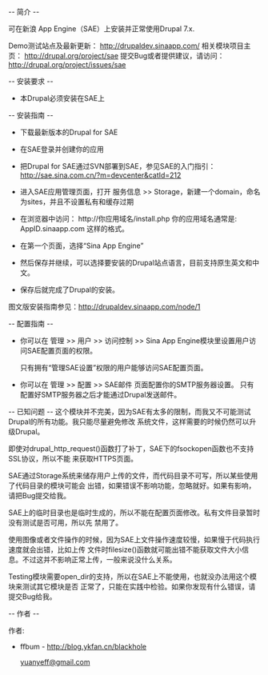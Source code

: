 -- 简介 --

可在新浪 App Engine（SAE）上安装并正常使用Drupal 7.x.

Demo测试站点及最新更新：
  http://drupaldev.sinaapp.com/
相关模块项目主页：
  http://drupal.org/project/sae
提交Bug或者提供建议，请访问：
  http://drupal.org/project/issues/sae


-- 安装要求 --

* 本Drupal必须安装在SAE上


-- 安装指南 --

* 下载最新版本的Drupal for SAE

* 在SAE登录并创建你的应用

*  把Drupal for SAE通过SVN部署到SAE，参见SAE的入门指引： http://sae.sina.com.cn/?m=devcenter&catId=212

* 进入SAE应用管理页面，打开 服务信息 >> Storage，新建一个domain，命名为sites，并且不设置私有和缓存过期

* 在浏览器中访问： http://你应用域名/install.php 你的应用域名通常是: AppID.sinaapp.com 这样的格式。

* 在第一个页面，选择“Sina App Engine”

* 然后保存并继续，可以选择要安装的Drupal站点语言，目前支持原生英文和中文。 

* 保存后就完成了Drupal的安装。

图文版安装指南参见：http://drupaldev.sinaapp.com/node/1

-- 配置指南 --

* 你可以在 管理 >> 用户 >> 访问控制 >> Sina App Engine模块里设置用户访问SAE配置页面的权限。

  只有拥有“管理SAE设置”权限的用户能够访问SAE配置页面。

* 你可以在 管理 >> 配置 >> SAE邮件 页面配置你的SMTP服务器设置。
  只有配置好SMTP服务器之后才能通过Drupal发送邮件。
    
  
-- 已知问题 --
  这个模块并不完美，因为SAE有太多的限制，而我又不可能测试Drupal的所有功能。我只能尽量避免修改
  系统文件，这样需要的时候仍然可以升级Drupal。
  
  即使对drupal_http_request()函数打了补丁，SAE下的fsockopen函数也不支持SSL协议，所以不能
  来获取HTTPS页面。
  
  SAE通过Storage系统来储存用户上传的文件，而代码目录不可写，所以某些使用了代码目录的模块可能会
  出错，如果错误不影响功能，忽略就好。如果有影响，请把Bug提交给我。
  
  SAE上的临时目录也是临时生成的，所以不能在配置页面修改。私有文件目录暂时没有测试是否可用，所以先
  禁用了。
  
  使用图像或者文件操作的时候，因为SAE上文件操作速度较慢，如果慢于代码执行速度就会出错，比如上传
  文件时filesize()函数就可能出错不能获取文件大小信息。不过这并不影响正常上传，一般来说没什么关系。
  
  Testing模块需要open_dir的支持，所以在SAE上不能使用，也就没办法用这个模块来测试其它模块是否
  正常了，只能在实践中检验。如果你发现有什么错误，请提交Bug给我。

-- 作者 --

作者:
* ffbum - http://blog.ykfan.cn/blackhole
  
  yuanyeff@gmail.com
